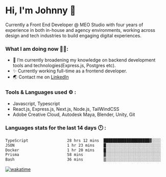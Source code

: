 # Hi, I'm Johnny 👋

Currently a Front End Developer @ MEO Studio with four years of experience in both in-house and agency environments, working across design and tech industries to build engaging digital experiences.

### What I am doing now 🧑‍💻:

- 🔭 I’m currently broadening my knowledge on backend development tools and technologies(Express.js, Postgres etc).
- ✨ Currently working full-time as a frontend developer.
- 🌏 Contact me on [LinkedIn](https://www.linkedin.com/in/johchai/)

### Tools & Languages used ⚙️ :

- Javascript, Typescript
- React.js, Express.js, Next.js, Node.js, TailWindCSS
- Adobe Creative Cloud, Autodesk Maya, Blender, Unity, Git

### Languages stats for the last 14 days 🕛 :

<!--START_SECTION:waka-->

```txt
TypeScript                 28 hrs 12 mins  ████████████████████▓░░░░   82.76 %
JSON                       1 hr 23 mins    █░░░░░░░░░░░░░░░░░░░░░░░░   04.10 %
Docker                     1 hr 20 mins    █░░░░░░░░░░░░░░░░░░░░░░░░   03.92 %
Prisma                     58 mins         ▓░░░░░░░░░░░░░░░░░░░░░░░░   02.88 %
Bash                       36 mins         ▒░░░░░░░░░░░░░░░░░░░░░░░░   01.79 %
```

<!--END_SECTION:waka-->

[![wakatime](https://wakatime.com/badge/user/0cd14e89-b357-451d-b5c1-4a79286fb5a6.svg)](https://wakatime.com/@0cd14e89-b357-451d-b5c1-4a79286fb5a6)
